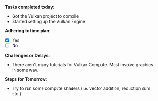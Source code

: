 
**Tasks completed today**:
- Got the Vulkan project to compile
- Started setting up the Vulkan Engine

**Adhering to time plan**: 
- [x] Yes
- [ ] No

**Challenges or Delays**:
- There aren't many tutorials for Vulkan Compute. Most involve graphics in some way. 

**Steps for Tomorrow**:
- Try to run some compute shaders (i.e. vector addition, reduction sum etc.)

